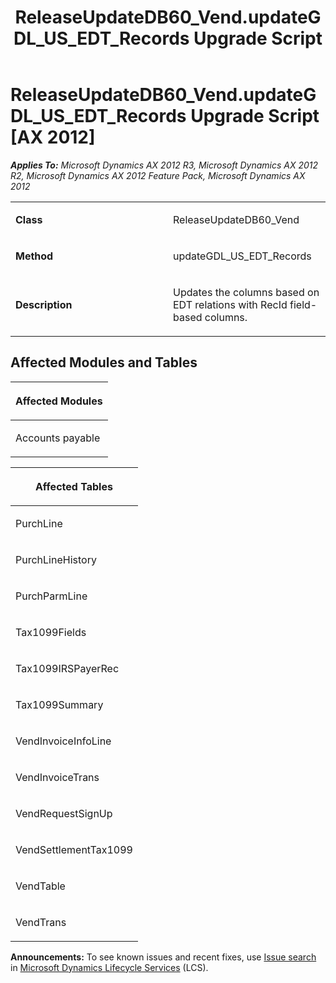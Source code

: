 ﻿---
title: ReleaseUpdateDB60_Vend.updateGDL_US_EDT_Records Upgrade Script
TOCTitle: ReleaseUpdateDB60_Vend.updateGDL_US_EDT_Records Upgrade Script
ms:assetid: b88ee2b0-dcfe-0d9c-d860-58ab304083f4
ms:mtpsurl: https://msdn.microsoft.com/en-us/library/JJ737088(v=AX.60)
ms:contentKeyID: 49710770
ms.date: 05/18/2015
mtps_version: v=AX.60
---

# ReleaseUpdateDB60\_Vend.updateGDL\_US\_EDT\_Records Upgrade Script [AX 2012]


_**Applies To:** Microsoft Dynamics AX 2012 R3, Microsoft Dynamics AX 2012 R2, Microsoft Dynamics AX 2012 Feature Pack, Microsoft Dynamics AX 2012_

<table>
<colgroup>
<col style="width: 50%" />
<col style="width: 50%" />
</colgroup>
<tbody>
<tr class="odd">
<td><p><strong>Class</strong></p></td>
<td><p>ReleaseUpdateDB60_Vend</p></td>
</tr>
<tr class="even">
<td><p><strong>Method</strong></p></td>
<td><p>updateGDL_US_EDT_Records</p></td>
</tr>
<tr class="odd">
<td><p><strong>Description</strong></p></td>
<td><p>Updates the columns based on EDT relations with RecId field-based columns.</p></td>
</tr>
</tbody>
</table>


## Affected Modules and Tables

<table>
<colgroup>
<col style="width: 100%" />
</colgroup>
<thead>
<tr class="header">
<th><p>Affected Modules</p></th>
</tr>
</thead>
<tbody>
<tr class="odd">
<td><p>Accounts payable</p></td>
</tr>
</tbody>
</table>


<table>
<colgroup>
<col style="width: 100%" />
</colgroup>
<thead>
<tr class="header">
<th><p>Affected Tables</p></th>
</tr>
</thead>
<tbody>
<tr class="odd">
<td><p>PurchLine</p></td>
</tr>
<tr class="even">
<td><p>PurchLineHistory</p></td>
</tr>
<tr class="odd">
<td><p>PurchParmLine</p></td>
</tr>
<tr class="even">
<td><p>Tax1099Fields</p></td>
</tr>
<tr class="odd">
<td><p>Tax1099IRSPayerRec</p></td>
</tr>
<tr class="even">
<td><p>Tax1099Summary</p></td>
</tr>
<tr class="odd">
<td><p>VendInvoiceInfoLine</p></td>
</tr>
<tr class="even">
<td><p>VendInvoiceTrans</p></td>
</tr>
<tr class="odd">
<td><p>VendRequestSignUp</p></td>
</tr>
<tr class="even">
<td><p>VendSettlementTax1099</p></td>
</tr>
<tr class="odd">
<td><p>VendTable</p></td>
</tr>
<tr class="even">
<td><p>VendTrans</p></td>
</tr>
</tbody>
</table>

  
**Announcements:** To see known issues and recent fixes, use [Issue search](http://go.microsoft.com/fwlink/?linkid=389258) in [Microsoft Dynamics Lifecycle Services](http://go.microsoft.com/fwlink/?linkid=306505) (LCS).

